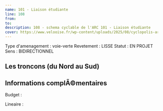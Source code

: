 ```yaml
---
name: 101 - Liaison étudiante 
line: 108
from: 
to:  
description: 108 - schema cyclable de l'ARC 101 - Liaison étudiante 
cover: https://www.velooise.fr/wp-content/uploads/2025/08/cyclopolis-arc-108.jpg
---
```

Type d'amenagement : voie-verte
Revetement : LISSE
Statut : EN PROJET
Sens : BIDIRECTIONNEL
## Les troncons (du Nord au Sud)

## Informations complÃ©mentaires

Budget  : 

Lineaire :


